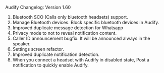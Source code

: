 Audify Changelog:
Version 1.60
1. Bluetooth SCO (Calls only bluetooth headsets) support.
2. Manage Bluetooth devices. Block specific bluetooth devices in Audify.
3. Improved duplicate message detection for Whatsapp
4. Privacy mode to not to reveal notification content.
5. Caller ID announcement bugfix. It will be announced always in the speaker.
6. Settings screen refactor.
7. Improved duplicate notification detection.
8. When you connect a headset with Audify in disabled state, Post a notification to quickly enable Audify.
